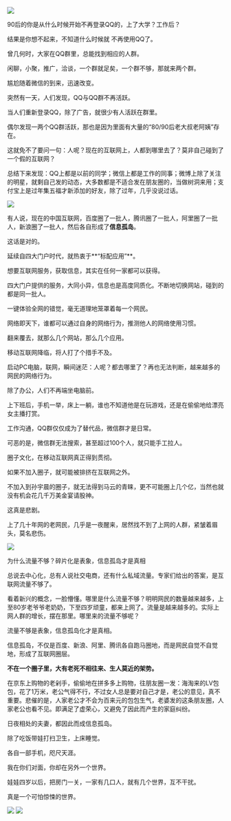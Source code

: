 ![](https://upload-images.jianshu.io/upload_images/6943526-ccfee2704af00e75.jpg?imageMogr2/auto-orient/strip%7CimageView2/2/w/1240)

90后的你是从什么时候开始不再登录QQ的，上了大学？工作后？

结果是你想不起来，不知道什么时候就 不再使用QQ了。

曾几何时，大家在QQ群里，总能找到相应的人群。

闲聊，小聚，推广，洽谈，一个群就足矣，一个群不够，那就来两个群。

尴尬随着微信的到来，迅速改变。

突然有一天，人们发现，QQ与QQ群不再活跃。

当人们重新登录QQ，除了广告，就很少有人活跃在群里。

偶尔发现一两个QQ群活跃，那也是因为里面有大量的“80/90后老大叔老阿姨”存在。

这就免不了要问一句：人呢？现在的互联网上，人都到哪里去了？莫非自己碰到了一个假的互联网？

总结下来发现：QQ上都是以前的同学；微信上都是工作的同事；微博上除了关注的明星，就剩自己发的动态，大多数都是不适合发在朋友圈的，当做树洞来用；支付宝上是过年集五福才新添加的好友，除了过年，几乎没说过话。

![](https://upload-images.jianshu.io/upload_images/6943526-60ae02b486ff4fd9.jpg?imageMogr2/auto-orient/strip%7CimageView2/2/w/1240)

有人说，现在的中国互联网，百度圈了一批人，腾讯圈了一批人，阿里圈了一批人，新浪圈了一批人，然后各自形成了**信息孤岛**。

这话是对的。

延续自四大门户时代，就热衷于**“标配应用”**。

想要互联网服务，获取信息，其实在任何一家都可以获得。

四大门户提供的服务，大同小异，信息也是高度同质化。不断地切换网站，碰到的都是同一批人。

一键体验全网的错觉，毫无道理地笼罩着每一个网民。

网络即天下，谁都可以通过自身的网络行为，推测他人的网络使用习惯。

翻来覆去，就那么几个网站，那么几个应用。

移动互联网降临，将人打了个措手不及。

启动PC电脑，联网，瞬间迷茫：人呢？都去哪里了？再也无法判断，越来越多的网民的网络行为。

除了办公，人们不再端坐电脑前。

上下班后，手机一举，床上一躺，谁也不知道他是在玩游戏，还是在偷偷地给漂亮女主播打赏。

工作沟通，QQ群仅仅成为了替代品，微信群才是日常。

可恶的是，微信群无法搜索，甚至超过100个人，就只能手工拉人。

圈子文化，在移动互联网真正得到贯彻。

如果不加入圈子，就可能被排挤在互联网之外。

不加入到孙宇晨的圈子，就无法得到马云的青睐，更不可能圈上几个亿，当然也就没有机会花几千万美金宴请股神。

这真是悲剧。

上了几十年网的老网民，几乎是一夜醒来，居然找不到了上网的人群，紧皱着眉头，莫名悲伤。

![](https://upload-images.jianshu.io/upload_images/6943526-bfb8f97bc98fc3ff.jpg?imageMogr2/auto-orient/strip%7CimageView2/2/w/1240)

为什么流量不够？碎片化是表象，信息孤岛才是真相

总说去中心化，总有人说社交电商，还有什么私域流量。专家们给出的答案，是互联网流量不够了。

看着新兴的概念，一脸懵懂。哪里是什么流量不够？明明网民的数量越来越多，上至80岁老爷爷老奶奶，下至四岁顽童，都来上网了。流量是越来越多的。实际上网人群的增长，摆在那里。哪里来的流量不够呢？

流量不够是表象，信息孤岛化才是真相。

信息孤岛，不仅是百度、新浪、阿里、腾讯各自跑马圈地，而是网民自觉不自觉地，形成了互联网圈层。

**不在一个圈子里，大有老死不相往来、生人莫近的架势。**

在京东上购物的老剁手，偷偷地在拼多多上购物，往朋友圈一发：海淘来的LV包包，花了1万米，老公气得不行，不过女人总是要对自己才是，老公的意见，真不重要。悲催的是，人家老公才不会为百来元的包包生气，老婆发的这条朋友圈，人家老公也看不见。即满足了虚荣心，又避免了因此而产生的家庭纠纷。

日夜相处的夫妻，都因此而成信息孤岛。

除了吃饭带娃打扫卫生，上床睡觉。

各自一部手机，咫尺天涯。

我在你们对面，你却在另外一个世界。

娃娃四岁以后，把房门一关，一家有几口人，就有几个世界，互不干扰。

真是一个可怕惊悚的世界。

![](https://upload-images.jianshu.io/upload_images/6943526-2d640b88efc6500e.jpg?imageMogr2/auto-orient/strip%7CimageView2/2/w/1240)
![](https://upload-images.jianshu.io/upload_images/6943526-ea4014e8060541b9.gif?imageMogr2/auto-orient/strip)

